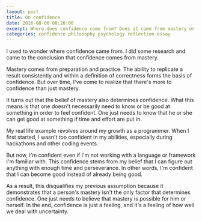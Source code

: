 ```yaml
---
layout: post
title: On confidence
date: 2016-08-06 08:26:00
excerpt: Where does confidence come from? Does it come from mastery or does it come from a perception of ourself?
categories: confidence philosophy psychology reflection essay
---
```


I used to wonder where confidence came from. I did some research and came to the conclusion that confidence comes from mastery.

Mastery comes from preparation and practice. The ability to replicate a result consistently and within a definition of correctness forms the basis of confidence. But over time, I've come to realize that there's more to confidence than just mastery.

It turns out that the belief of mastery also determines confidence. What this means is that one doesn't necessarily need to know or be good at something in order to feel confident. One just needs to know that he or she can get good at something if time and effort are put in.

My real life example revolves around my growth as a programmer. When I first started, I wasn't too confident in my abilities, especially during hackathons and other coding events.

But now, I'm confident even if I'm not working with a language or framework I'm familiar with. This confidence stems from my belief that I can figure out anything with enough time and perseverance. In other words, I'm confident that I can become good instead of already being good.

As a result, this disqualifies my previous assumption because it demonstrates that a person's mastery isn't the only factor that determines confidence. One just needs to believe that mastery is possible for him or herself. In the end, confidence is just a feeling, and it's a feeling of how well we deal with uncertainty.
